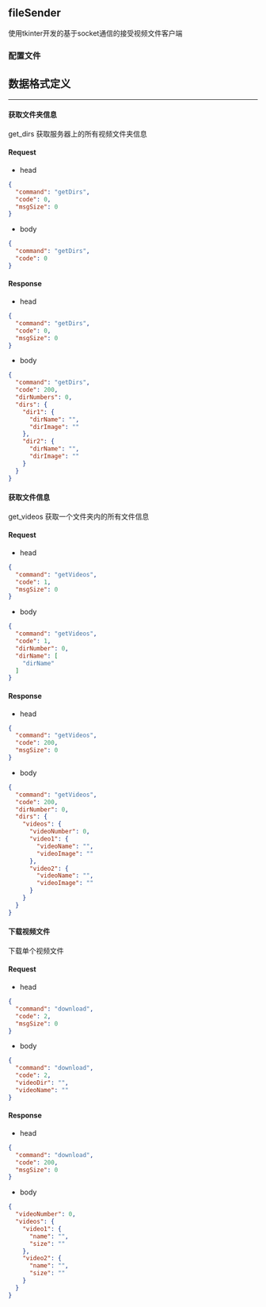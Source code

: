 ## fileSender

使用tkinter开发的基于socket通信的接受视频文件客户端

### 配置文件

## 数据格式定义

****

#### 获取文件夹信息

get_dirs 获取服务器上的所有视频文件夹信息

#### Request

- head

```json
{
  "command": "getDirs",
  "code": 0,
  "msgSize": 0
}
```

- body

```json
{
  "command": "getDirs",
  "code": 0
}
```

#### Response

- head

```json
{
  "command": "getDirs",
  "code": 0,
  "msgSize": 0
}
```

- body

```json
{
  "command": "getDirs",
  "code": 200,
  "dirNumbers": 0,
  "dirs": {
    "dir1": {
      "dirName": "",
      "dirImage": ""
    },
    "dir2": {
      "dirName": "",
      "dirImage": ""
    }
  }
}

```

#### 获取文件信息

get_videos 获取一个文件夹内的所有文件信息

#### Request

- head

```json
{
  "command": "getVideos",
  "code": 1,
  "msgSize": 0
}
```

- body

```json
{
  "command": "getVideos",
  "code": 1,
  "dirNumber": 0,
  "dirName": [
    "dirName"
  ]
}
```

#### Response

- head

```json
{
  "command": "getVideos",
  "code": 200,
  "msgSize": 0
}
```

- body

```json
{
  "command": "getVideos",
  "code": 200,
  "dirNumber": 0,
  "dirs": {
    "videos": {
      "videoNumber": 0,
      "video1": {
        "videoName": "",
        "videoImage": ""
      },
      "video2": {
        "videoName": "",
        "videoImage": ""
      }
    }
  }
}
```

#### 下载视频文件

下载单个视频文件

#### Request

- head

```json
{
  "command": "download",
  "code": 2,
  "msgSize": 0
}
```

- body

```json
{
  "command": "download",
  "code": 2,
  "videoDir": "",
  "videoName": ""
}
```

#### Response

- head

```json
{
  "command": "download",
  "code": 200,
  "msgSize": 0
}
```

- body

```json
{
  "videoNumber": 0,
  "videos": {
    "video1": {
      "name": "",
      "size": ""
    },
    "video2": {
      "name": "",
      "size": ""
    }
  }
}
```

